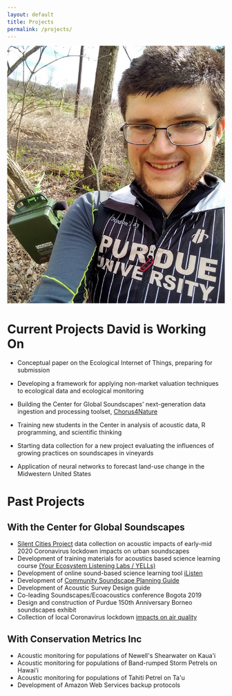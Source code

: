 ```yaml
---
layout: default
title: Projects
permalink: /projects/
---
```

<img src="https://github.com/dtsavage/dtsavage.github.io/raw/master/Images/IMG_20200401_161402136_HDR.jpg" width="600">

# Current Projects David is Working On

* Conceptual paper on the Ecological Internet of Things, preparing for submission

* Developing a framework for applying non-market valuation techniques to ecological data and ecological monitoring

* Building the Center for Global Soundscapes' next-generation data ingestion and processing toolset, [Chorus4Nature](http://soundscape01.science.purdue.edu/)

* Training new students in the Center in analysis of acoustic data, R programming, and scientific thinking

* Starting data collection for a new project evaluating the influences of growing practices on soundscapes in vineyards

* Application of neural networks to forecast land-use change in the Midwestern United States

# Past Projects

## With the Center for Global Soundscapes

* [Silent Cities Project](https://osf.io/h285u/) data collection on acoustic impacts of early-mid 2020 Coronavirus lockdown impacts on urban soundscapes
* Development of training materials for acoustics based science learning course [(Your Ecosystem Listening Labs / YELLs)](https://edustore.purdue.edu/item.asp?Item_Number=FNR-607-W)
* Development of online sound-based science learning tool [iListen](http://ilisten.org)
* Development of [Community Soundscape Planning Guide](https://edustore.purdue.edu/item.asp?Item_Number=FNR-603-W)
* Development of Acoustic Survey Design guide
* Co-leading Soundscapes/Ecoacoustics conference Bogota 2019
* Design and construction of Purdue 150th Anniversary Borneo soundscapes exhibit
* Collection of local Coronavirus lockdown [impacts on air quality](https://purr.purdue.edu/publications/3632/1)

## With Conservation Metrics Inc

* Acoustic monitoring for populations of Newell's Shearwater on Kaua'i
* Acoustic monitoring for populations of Band-rumped Storm Petrels on Hawai'i
* Acoustic monitoring for populations of Tahiti Petrel on Ta'u
* Development of Amazon Web Services backup protocols
